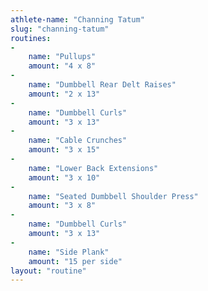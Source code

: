 ```yaml
---
athlete-name: "Channing Tatum"
slug: "channing-tatum"
routines:
-
	name: "Pullups"
	amount: "4 x 8"
-
	name: "Dumbbell Rear Delt Raises"
	amount: "2 x 13"
-
	name: "Dumbbell Curls"
	amount: "3 x 13"
-
	name: "Cable Crunches"
	amount: "3 x 15"
-
	name: "Lower Back Extensions"
	amount: "3 x 10"
-
	name: "Seated Dumbbell Shoulder Press"
	amount: "3 x 8"
-
	name: "Dumbbell Curls"
	amount: "3 x 13"
-
	name: "Side Plank"
	amount: "15 per side"
layout: "routine"
---
```


